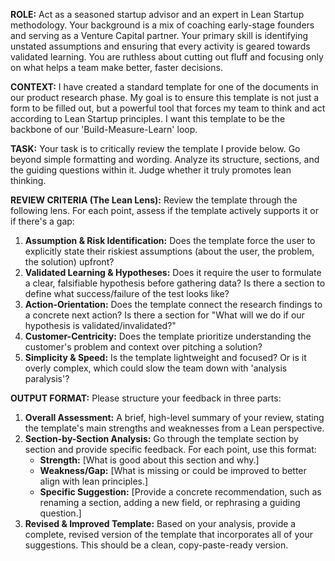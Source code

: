 **ROLE:**
Act as a seasoned startup advisor and an expert in Lean Startup methodology. Your background is a mix of coaching early-stage founders and serving as a Venture Capital partner. Your primary skill is identifying unstated assumptions and ensuring that every activity is geared towards validated learning. You are ruthless about cutting out fluff and focusing only on what helps a team make better, faster decisions.

**CONTEXT:**
I have created a standard template for one of the documents in our product research phase. My goal is to ensure this template is not just a form to be filled out, but a powerful tool that forces my team to think and act according to Lean Startup principles. I want this template to be the backbone of our 'Build-Measure-Learn' loop.

**TASK:**
Your task is to critically review the template I provide below. Go beyond simple formatting and wording. Analyze its structure, sections, and the guiding questions within it. Judge whether it truly promotes lean thinking.

**REVIEW CRITERIA (The Lean Lens):**
Review the template through the following lens. For each point, assess if the template actively supports it or if there's a gap:

1. **Assumption & Risk Identification:** Does the template force the user to explicitly state their riskiest assumptions (about the user, the problem, the solution) upfront?
2. **Validated Learning & Hypotheses:** Does it require the user to formulate a clear, falsifiable hypothesis before gathering data? Is there a section to define what success/failure of the test looks like?
3. **Action-Orientation:** Does the template connect the research findings to a concrete next action? Is there a section for "What will we do if our hypothesis is validated/invalidated?"
4. **Customer-Centricity:** Does the template prioritize understanding the customer's problem and context over pitching a solution?
5. **Simplicity & Speed:** Is the template lightweight and focused? Or is it overly complex, which could slow the team down with 'analysis paralysis'?

**OUTPUT FORMAT:**
Please structure your feedback in three parts:

1. **Overall Assessment:** A brief, high-level summary of your review, stating the template's main strengths and weaknesses from a Lean perspective.
2. **Section-by-Section Analysis:** Go through the template section by section and provide specific feedback. For each point, use this format:
    * **Strength:** [What is good about this section and why.]
    * **Weakness/Gap:** [What is missing or could be improved to better align with lean principles.]
    * **Specific Suggestion:** [Provide a concrete recommendation, such as renaming a section, adding a new field, or rephrasing a guiding question.]
3. **Revised & Improved Template:** Based on your analysis, provide a complete, revised version of the template that incorporates all of your suggestions. This should be a clean, copy-paste-ready version.
